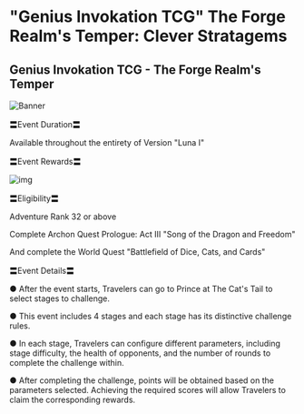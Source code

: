 # "Genius Invokation TCG" The Forge Realm's Temper: Clever Stratagems
## Genius Invokation TCG - The Forge Realm's Temper
![Banner](https://sdk.hoyoverse.com/upload/ann/2024/09/19/2aced11db7ef3877d6f0a882c1f5f408_7182503400686030956.png)

〓Event Duration〓

Available throughout the entirety of Version "Luna I"

〓Event Rewards〓

![img](https://sdk.hoyoverse.com/upload/ann/2024/09/05/77bc8ce33030bc36a950e3ef25faf437_2145746232080221887.png)

〓Eligibility〓

Adventure Rank 32 or above

Complete Archon Quest Prologue: Act III "Song of the Dragon and Freedom"

And complete the World Quest "Battlefield of Dice, Cats, and Cards"

〓Event Details〓

● After the event starts, Travelers can go to Prince at The Cat's Tail to select stages to challenge.

● This event includes 4 stages and each stage has its distinctive challenge rules.

● In each stage, Travelers can configure different parameters, including stage difficulty, the health of opponents, and the number of rounds to complete the challenge within.

● After completing the challenge, points will be obtained based on the parameters selected. Achieving the required scores will allow Travelers to claim the corresponding rewards.
